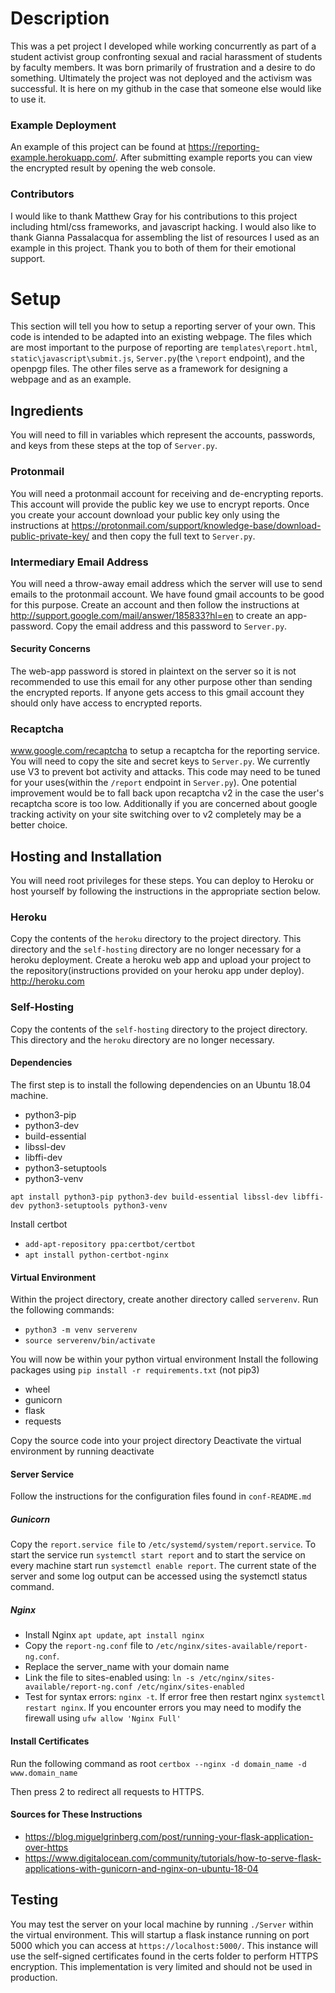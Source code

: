 # Description
This was a pet project I developed while working concurrently as part of a student activist group confronting sexual and racial harassment of students by faculty members. It was born primarily of frustration and a desire to do something. Ultimately the project was not deployed and the activism was successful. It is here on my github in the case that someone else would like to use it.

### Example Deployment
An example of this project can be found at https://reporting-example.herokuapp.com/. After submitting example reports you can view the encrypted result by opening the web console.

### Contributors
I would like to thank Matthew Gray for his contributions to this project including html/css frameworks, and javascript hacking. I would also like to thank Gianna Passalacqua for assembling the list of resources I used as an example in this project. Thank you to both of them for their emotional support.

# Setup
This section will tell you how to setup a reporting server of your own. This code is intended to be adapted into an existing webpage. The files which are most important to the purpose of reporting are `templates\report.html`, `static\javascript\submit.js`, `Server.py`(the `\report` endpoint), and the openpgp files. The other files serve as a framework for designing a webpage and as an example.
## Ingredients
You will need to fill in variables which represent the accounts, passwords, and keys from these steps at the top of `Server.py`.
### Protonmail
You will need a protonmail account for receiving and de-encrypting reports. This account will provide the public key we use to encrypt reports. Once you create your account download your public key only using the instructions at https://protonmail.com/support/knowledge-base/download-public-private-key/ and then copy the full text to `Server.py`.

### Intermediary Email Address
You will need a throw-away email address which the server will use to send emails to the protonmail account. We have found gmail accounts to be good for this purpose. Create an account and then follow the instructions at http://support.google.com/mail/answer/185833?hl=en to create an app-password. Copy the email address and this password to `Server.py`.

#### Security Concerns
The web-app password is stored in plaintext on the server so it is not recommended to use this email for any other purpose other than sending the encrypted reports. If anyone gets access to this gmail account they should only have access to encrypted reports.
### Recaptcha
www.google.com/recaptcha to setup a recaptcha for the reporting service. You will need to copy the site and secret keys to `Server.py`. We currently use V3 to prevent bot activity and attacks. This code may need to be tuned for your uses(within the `/report` endpoint in `Server.py`). One potential improvement would be to fall back upon recaptcha v2 in the case the user's recaptcha score is too low. Additionally if you are concerned about google tracking activity on your site switching over to v2 completely may be a better choice.

## Hosting and Installation
You will need root privileges for these steps. You can deploy to Heroku or host yourself by following the instructions in the appropriate section below.
### Heroku
Copy the contents of the `heroku` directory to the project directory. This directory and the `self-hosting` directory are no longer necessary for a heroku deployment. Create a heroku web app and upload your project to the repository(instructions provided on your heroku app under deploy). http://heroku.com
### Self-Hosting
Copy the contents of the `self-hosting` directory to the project directory. This directory and the `heroku` directory are no longer necessary.
#### Dependencies
The first step is to install the following dependencies on an Ubuntu 18.04 machine.
- python3-pip
- python3-dev
- build-essential
- libssl-dev
- libffi-dev
- python3-setuptools
- python3-venv

`apt install python3-pip python3-dev build-essential libssl-dev libffi-dev python3-setuptools python3-venv`

Install certbot
- `add-apt-repository ppa:certbot/certbot`
- `apt install python-certbot-nginx`

#### Virtual Environment
Within the project directory, create another directory called `serverenv`.
Run the following commands:
- `python3 -m venv serverenv`
- `source serverenv/bin/activate`

You will now be within your python virtual environment
Install the following packages using `pip install -r requirements.txt` (not pip3)
- wheel
- gunicorn
- flask
- requests

Copy the source code into your project directory
Deactivate the virtual environment by running deactivate

#### Server Service
Follow the instructions for the configuration files found in `conf-README.md`
##### Gunicorn
Copy the `report.service file` to `/etc/systemd/system/report.service`. To start the service run `systemctl start report` and to start the service on every machine start run `systemctl enable report`. The current state of the server and some log output can be accessed using the systemctl status command.

##### Nginx
- Install Nginx `apt update`, `apt install nginx`
- Copy the `report-ng.conf` file to `/etc/nginx/sites-available/report-ng.conf`.
- Replace the server_name with your domain name
- Link the file to sites-enabled using: `ln -s /etc/nginx/sites-available/report-ng.conf /etc/nginx/sites-enabled`
- Test for syntax errors: `nginx -t`. If error free then restart nginx `systemctl restart nginx`. If you encounter errors you may need to modify the firewall using `ufw allow 'Nginx Full'`

#### Install Certificates
Run the following command as root
`certbox --nginx -d domain_name -d www.domain_name`

Then press 2 to redirect all requests to HTTPS.

#### Sources for These Instructions
- https://blog.miguelgrinberg.com/post/running-your-flask-application-over-https
- https://www.digitalocean.com/community/tutorials/how-to-serve-flask-applications-with-gunicorn-and-nginx-on-ubuntu-18-04

## Testing
You may test the server on your local machine by running `./Server` within the virtual environment. This will startup a flask instance running on port 5000 which you can access at `https://localhost:5000/`. This instance will use the self-signed certificates found in the certs folder to perform HTTPS encryption. This implementation is very limited and should not be used in production.
